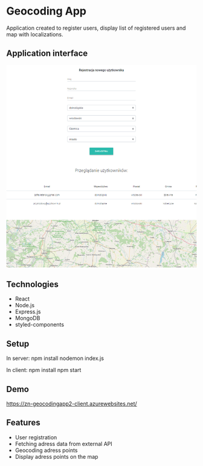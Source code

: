 # Geocoding App

Application created to register users, display list of registered users and map with localizations.

## Application interface

![Example screenshot](./img/ui1.PNG)

## Technologies

- React
- Node.js
- Express.js
- MongoDB
- styled-components

## Setup

In server:
npm install
nodemon index.js

In client:
npm install
npm start

## Demo
https://zn-geocodingapp2-client.azurewebsites.net/

## Features

- User registration
- Fetching adress data from external API
- Geocoding adress points
- Display adress points on the map
